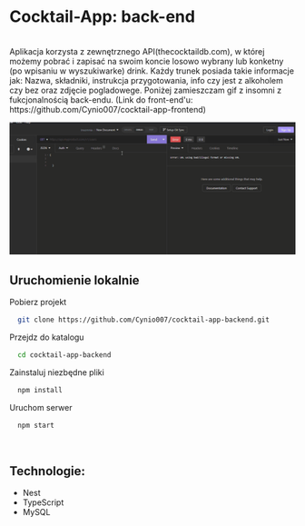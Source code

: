 # Cocktail-App: back-end

<br/>
Aplikacja korzysta z zewnętrznego API(thecocktaildb.com), w której możemy pobrać i zapisać na swoim koncie losowo wybrany lub konketny (po wpisaniu w wyszukiwarke) drink. Każdy trunek posiada takie informacje jak: Nazwa, składniki, instrukcja przygotowania, info czy jest z alkoholem czy bez oraz zdjęcie pogladowege. Poniżej zamieszczam gif z insomni z fukcjonalnością back-endu.
(Link do front-end'u: https://github.com/Cynio007/cocktail-app-frontend)

![back-end gif](./images/gif02.gif)
<br/>

## Uruchomienie lokalnie

Pobierz projekt

```bash
  git clone https://github.com/Cynio007/cocktail-app-backend.git
```

Przejdz do katalogu

```bash
  cd cocktail-app-backend
```

Zainstaluj niezbędne pliki

```bash
  npm install
```

Uruchom serwer

```bash
  npm start
```

<br/>

## Technologie:

- Nest
- TypeScript
- MySQL
